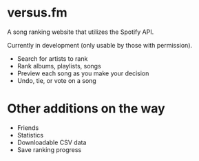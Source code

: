 # versus.fm

A song ranking website that utilizes the Spotify API.

Currently in development (only usable by those with permission).

- Search for artists to rank
- Rank albums, playlists, songs
- Preview each song as you make your decision
- Undo, tie, or vote on a song

# Other additions on the way
- Friends
- Statistics
- Downloadable CSV data
- Save ranking progress

